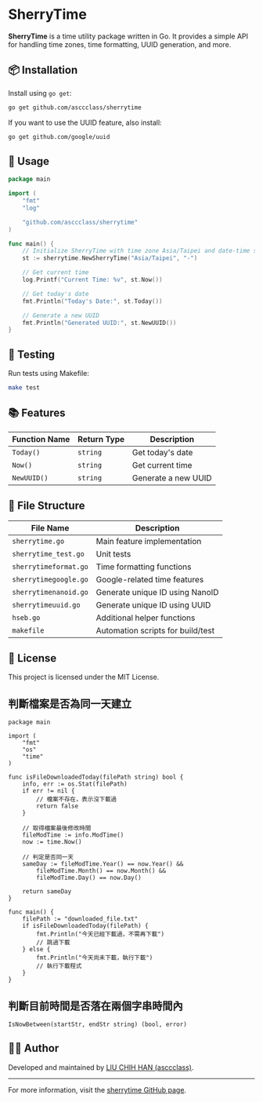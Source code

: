 
# SherryTime

**SherryTime** is a time utility package written in Go. It provides a simple API for handling time zones, time formatting, UUID generation, and more.

## 📦 Installation

Install using `go get`:

```bash
go get github.com/asccclass/sherrytime
```

If you want to use the UUID feature, also install:

```bash
go get github.com/google/uuid
```

## 🚀 Usage

```go
package main

import (
    "fmt"
    "log"

    "github.com/asccclass/sherrytime"
)

func main() {
    // Initialize SherryTime with time zone Asia/Taipei and date-time separator "-"
    st := sherrytime.NewSherryTime("Asia/Taipei", "-")

    // Get current time
    log.Printf("Current Time: %v", st.Now())

    // Get today's date
    fmt.Println("Today's Date:", st.Today())

    // Generate a new UUID
    fmt.Println("Generated UUID:", st.NewUUID())
}
```

## 🧪 Testing

Run tests using Makefile:

```bash
make test
```

## 📚 Features

| Function Name | Return Type | Description           |
|---------------|-------------|-----------------------|
| `Today()`     | `string`    | Get today's date      |
| `Now()`       | `string`    | Get current time      |
| `NewUUID()`   | `string`    | Generate a new UUID   |

## 📁 File Structure

| File Name              | Description                        |
|------------------------|------------------------------------|
| `sherrytime.go`        | Main feature implementation        |
| `sherrytime_test.go`   | Unit tests                         |
| `sherrytimeformat.go`  | Time formatting functions          |
| `sherrytimegoogle.go`  | Google-related time features       |
| `sherrytimenanoid.go`  | Generate unique ID using NanoID    |
| `sherrytimeuuid.go`    | Generate unique ID using UUID      |
| `hseb.go`              | Additional helper functions        |
| `makefile`             | Automation scripts for build/test  |

## 📄 License

This project is licensed under the MIT License.

## 判斷檔案是否為同一天建立
```
package main

import (
    "fmt"
    "os"
    "time"
)

func isFileDownloadedToday(filePath string) bool {
    info, err := os.Stat(filePath)
    if err != nil {
        // 檔案不存在，表示沒下載過
        return false
    }

    // 取得檔案最後修改時間
    fileModTime := info.ModTime()
    now := time.Now()

    // 判定是否同一天
    sameDay := fileModTime.Year() == now.Year() &&
        fileModTime.Month() == now.Month() &&
        fileModTime.Day() == now.Day()

    return sameDay
}

func main() {
    filePath := "downloaded_file.txt"
    if isFileDownloadedToday(filePath) {
        fmt.Println("今天已經下載過，不需再下載")
        // 跳過下載
    } else {
        fmt.Println("今天尚未下載，執行下載")
        // 執行下載程式
    }
}
```

## 判斷目前時間是否落在兩個字串時間內
```
IsNowBetween(startStr, endStr string) (bool, error)
```

## 🙋‍♂️ Author

Developed and maintained by [LIU CHIH HAN (asccclass)](https://github.com/asccclass).

---

For more information, visit the [sherrytime GitHub page](https://github.com/asccclass/sherrytime).
